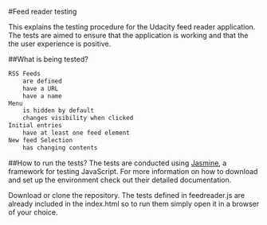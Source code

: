 #Feed reader testing

This explains the testing procedure for the Udacity feed reader application. The tests are aimed to ensure that the application is working and that the the user experience is positive.

##What is being tested?

```sh
RSS Feeds
    are defined
    have a URL
    have a name
Menu
    is hidden by default
    changes visibility when clicked
Initial entries
    have at least one feed element
New feed Selection
    has changing contents
```

##How to run the tests?
The tests are conducted using [Jasmine](https://github.com/jasmine/jasmine), a framework for testing JavaScript. For more information on how to download and set up the environment check out their detailed documentation.

Download or clone the repository. The tests defined in feedreader.js are already included in the index.html so to run them simply open it in a browser of your choice.


